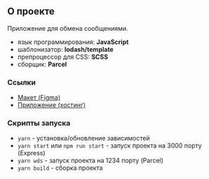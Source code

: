 ## О проекте

Приложение для обмена сообщениями.
- язык программирования: **JavaScript**
- шаблонизатор: **lodash/template**
- препроцессор для CSS: **SCSS**
- сборщик: **Parcel**

### Ссылки
- [Макет (Figma)](https://www.figma.com/file/aemqWXDpQZkKgc3cV3DDL0/Chat_mkhananov?node-id=0%3A1)
- [Приложение (хостинг)](http://chat.mkhananov.ru/)

### Скрипты запуска

- `yarn` - установка/обновление зависимостей
- `yarn start` или `npm run start` - запуск проекта на 3000 порту (Express)
- `yarn wds` - запуск проекта на 1234 порту (Parcel)
- `yarn build` - сборка проекта